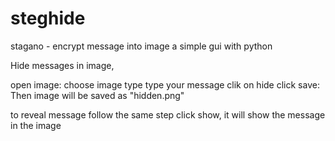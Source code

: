 # steghide
stagano - encrypt message into image
a simple gui with python

Hide messages in image,

open image: choose image type
type your message
clik on hide
click save: Then image will be saved as "hidden.png"

to reveal message
follow the same step
click show, it will show the message in the image
